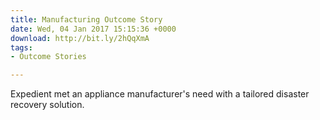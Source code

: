 ```yaml
---
title: Manufacturing Outcome Story
date: Wed, 04 Jan 2017 15:15:36 +0000
download: http://bit.ly/2hQqXmA
tags:
- Outcome Stories

---
```

Expedient met an appliance manufacturer's need with a tailored disaster recovery solution.